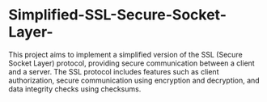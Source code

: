 # Simplified-SSL-Secure-Socket-Layer-
This project aims to implement a simplified version of the SSL (Secure Socket Layer) protocol, providing secure communication between a client and a server. The SSL protocol includes features such as client authorization, secure communication using encryption and decryption, and data integrity checks using checksums.
